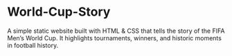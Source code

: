 # World-Cup-Story
A simple static website built with HTML &amp; CSS that tells the story of the FIFA Men’s World Cup. It highlights tournaments, winners, and historic moments in football history.
